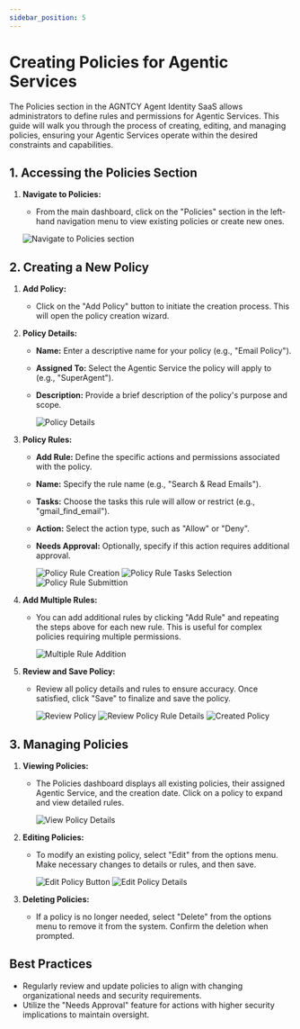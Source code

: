 ```yaml
---
sidebar_position: 5
---
```


# Creating Policies for Agentic Services

The Policies section in the AGNTCY Agent Identity SaaS allows administrators to define rules and permissions for Agentic Services. This guide will walk you through the process of creating, editing, and managing policies, ensuring your Agentic Services operate within the desired constraints and capabilities.

## 1. Accessing the Policies Section

1. **Navigate to Policies:**
    - From the main dashboard, click on the "Policies" section in the left-hand navigation menu to view existing policies or create new ones.
  
     ![Navigate to Policies section](/img/policies_01.png)

## 2. Creating a New Policy

1. **Add Policy:**
    - Click on the "Add Policy" button to initiate the creation process. This will open the policy creation wizard.
   
3. **Policy Details:**
    - **Name:** Enter a descriptive name for your policy (e.g., "Email Policy").
    - **Assigned To:** Select the Agentic Service the policy will apply to (e.g., "SuperAgent").
    - **Description:** Provide a brief description of the policy's purpose and scope.
    
      ![Policy Details](/img/policies_02.png)
  
4. **Policy Rules:**
    - **Add Rule:** Define the specific actions and permissions associated with the policy.
    - **Name:** Specify the rule name (e.g., "Search & Read Emails").
    - **Tasks:** Choose the tasks this rule will allow or restrict (e.g., "gmail_find_email").
    - **Action:** Select the action type, such as "Allow" or "Deny".
    - **Needs Approval:** Optionally, specify if this action requires additional approval.
  
      ![Policy Rule Creation](/img/policies_03.png)
      ![Policy Rule Tasks Selection](/img/policies_04.png)
      ![Policy Rule Submittion](/img/policies_05.png)
      
5. **Add Multiple Rules:**
    - You can add additional rules by clicking "Add Rule" and repeating the steps above for each new rule. This is useful for complex policies requiring multiple permissions.
  
      ![Multiple Rule Addition](/img/policies_06.png)
      
6. **Review and Save Policy:**
    - Review all policy details and rules to ensure accuracy. Once satisfied, click "Save" to finalize and save the policy.
  
      ![Review Policy](/img/policies_07.png)
      ![Review Policy Rule Details](/img/policies_08.png)
      ![Created Policy](/img/policies_09.png)

## 3. Managing Policies

1. **Viewing Policies:**
    - The Policies dashboard displays all existing policies, their assigned Agentic Service, and the creation date. Click on a policy to expand and view detailed rules.
  
      ![View Policy Details](/img/policies_10.png)

2. **Editing Policies:**
    - To modify an existing policy, select "Edit" from the options menu. Make necessary changes to details or rules, and then save.
  
      ![Edit Policy Button](/img/policies_11.png)
      ![Edit Policy Details](/img/policies_12.png)

3. **Deleting Policies:**
    - If a policy is no longer needed, select "Delete" from the options menu to remove it from the system. Confirm the deletion when prompted.

## Best Practices

- Regularly review and update policies to align with changing organizational needs and security requirements.
- Utilize the "Needs Approval" feature for actions with higher security implications to maintain oversight.

